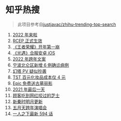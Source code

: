 # 知乎热搜

> 此项目参考自[justjavac/zhihu-trending-top-search](https://github.com/justjavac/zhihu-trending-top-search/blob/main/utils.ts)

<!-- BEGIN -->
  <!-- 最后更新时间:Sat Jan 01 2022 19:09:18 GMT+0000 (Coordinated Universal Time) -->
  1. [2022 年来啦](https://www.zhihu.com/search?q=2022)
1. [RCEP 正式生效](https://www.zhihu.com/search?q=RCEP)
1. [《王者荣耀》开年第一崩](https://www.zhihu.com/search?q=王者荣耀)
1. [《光遇》合服安卓 iOS](https://www.zhihu.com/search?q=光遇)
1. [2022 年跨年文案](https://www.zhihu.com/search?q=跨年文案)
1. [宁波北仑区新增 6 例确诊病例](https://www.zhihu.com/search?q=宁波疫情)
1. [幻塔 PV 疑似抄袭](https://www.zhihu.com/search?q=幻塔)
1. [TST 百元化妆品成本仅 4 元](https://www.zhihu.com/search?q=TST成本)
1. [Epic 免费送古墓丽影](https://www.zhihu.com/search?q=epic)
1. [2021 年最后一天](https://www.zhihu.com/search?q=2021最后一天)
1. [顾客吃到网红咬过的芝士](https://www.zhihu.com/search?q=网红咬过的芝士)
1. [新秦时明月更新](https://www.zhihu.com/search?q=新秦时明月)
1. [五月天跨年演唱会](https://www.zhihu.com/search?q=五月天)
1. [一人之下最新 594 话](https://www.zhihu.com/search?q=一人之下)
  <!-- END -->